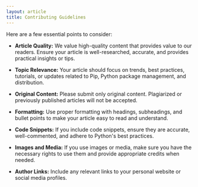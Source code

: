 ```yaml
---
layout: article
title: Contributing Guidelines
---
```


Here are a few essential points to consider:

- **Article Quality:** We value high-quality content that provides value to our readers. Ensure your article is well-researched, accurate, and provides practical insights or tips.

- **Topic Relevance:** Your article should focus on trends, best practices, tutorials, or updates related to Pip, Python package management, and distribution.

- **Original Content:** Please submit only original content. Plagiarized or previously published articles will not be accepted.

- **Formatting:** Use proper formatting with headings, subheadings, and bullet points to make your article easy to read and understand.

- **Code Snippets:** If you include code snippets, ensure they are accurate, well-commented, and adhere to Python's best practices.

- **Images and Media:** If you use images or media, make sure you have the necessary rights to use them and provide appropriate credits when needed.

- **Author Links:** Include any relevant links to your personal website or social media profiles.
